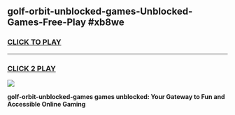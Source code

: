 
## golf-orbit-unblocked-games-Unblocked-Games-Free-Play #xb8we
<h3>
<a href="https://us.freeplayer.one?title=golf-orbit-unblocked-games&ref=9M">CLICK TO PLAY</a></h3>
<hr>

<h3>
<a href="https://us.freeplayer.one?title=golf-orbit-unblocked-games&ref=9M">CLICK 2 PLAY</a>
  
</h3>

<a href="https://us.freeplayer.one?title=golf-orbit-unblocked-games&ref=9M"><img src="https://clearcache.store/games.png"></a>


**golf-orbit-unblocked-games games unblocked: Your Gateway to Fun and Accessible Online Gaming**
